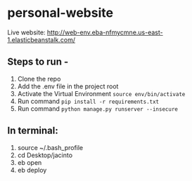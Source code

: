 # personal-website

Live website:
http://web-env.eba-nfmycmne.us-east-1.elasticbeanstalk.com/

## Steps to run -

1. Clone the repo
2. Add the .env file in the project root 
3. Activate the Virtual Environment `source env/bin/activate`
4. Run command `pip install -r requirements.txt`
5. Run command `python manage.py runserver --insecure`

## In terminal:
1. source ~/.bash_profile
2. cd Desktop/jacinto
3. eb open
4. eb deploy
